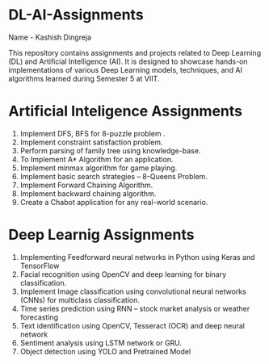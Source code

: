 # DL-AI-Assignments
Name - Kashish Dingreja

This repository contains assignments and projects related to Deep Learning (DL) and Artificial Intelligence (AI). It is designed to showcase hands-on implementations of various Deep Learning models, techniques, and AI algorithms learned during Semester 5 at VIIT.

# Artificial Inteligence Assignments
1. Implement DFS, BFS for 8-puzzle problem .
2. Implement constraint satisfaction problem.
3. Perform parsing of family tree using knowledge-base.
4. To Implement A* Algorithm for an application.
5. Implement minmax algorithm for game playing.
6. Implement basic search strategies – 8-Queens Problem.
7. Implement Forward Chaining Algorithm.
8. Implement backward chaining algorithm.
9. Create a Chabot application for any real-world scenario.

# Deep Learnig Assignments
1. Implementing Feedforward neural networks in Python using Keras and TensorFlow
2. Facial recognition using OpenCV and deep learning for binary classification.
3. Implement Image classification using convolutional neural networks (CNNs) for multiclass
classification.
4. Time series prediction using RNN – stock market analysis or weather forecasting
5. Text identification using OpenCV, Tesseract (OCR) and deep neural network
6. Sentiment analysis using LSTM network or GRU.
7. Object detection using YOLO and Pretrained Model
